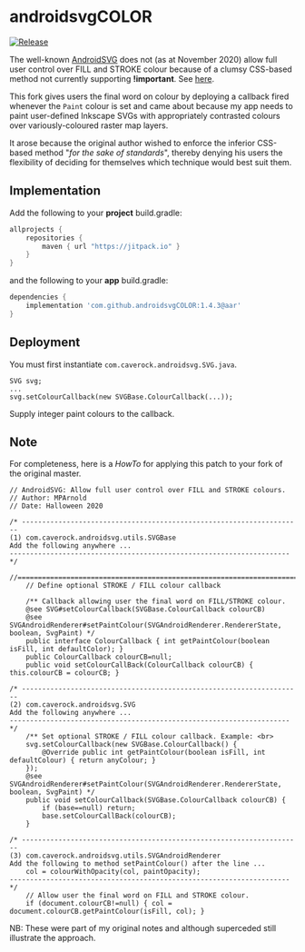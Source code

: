 # androidsvgCOLOR

[![Release](https://jitpack.io/v/MPArnold/androidsvgCOLOR.svg)](https://jitpack.io/#MPArnold/androidsvgCOLOR)

The well-known [AndroidSVG](https://github.com/BigBadaboom/androidsvg) does not (as at November 2020) allow full user control over FILL and STROKE colour because of a clumsy CSS-based method not currently supporting **!important**. See [here](https://stackoverflow.com/questions/64472191).

This fork gives users the final word on colour by deploying a callback fired whenever the `Paint` colour is set and came about because my app needs to paint user-defined Inkscape SVGs with appropriately contrasted colours over variously-coloured raster map layers.

It arose because the original author wished to enforce the inferior CSS-based method "_for the sake of standards_", thereby denying his users the flexibility of deciding for themselves which technique would best suit them.

## Implementation
Add the following to your **project** build.gradle:
```gradle
allprojects {
    repositories {
        maven { url "https://jitpack.io" }
    }
}
```
and the following to your **app** build.gradle:
```gradle
dependencies {
    implementation 'com.github.androidsvgCOLOR:1.4.3@aar'
}
```

## Deployment
You must first instantiate `com.caverock.androidsvg.SVG.java`.
```
SVG svg;
...
svg.setColourCallback(new SVGBase.ColourCallback(...));
```
Supply integer paint colours to the callback.

## Note

For completeness, here is a _HowTo_ for applying this patch to your fork of the original master.
```
// AndroidSVG: Allow full user control over FILL and STROKE colours.
// Author: MPArnold
// Date: Halloween 2020

/* ---------------------------------------------------------------------
(1) com.caverock.androidsvg.utils.SVGBase
Add the following anywhere ...
--------------------------------------------------------------------- */
	//===============================================================================
	// Define optional STROKE / FILL colour callback

	/** Callback allowing user the final word on FILL/STROKE colour.
	@see SVG#setColourCallback(SVGBase.ColourCallback colourCB)
	@see SVGAndroidRenderer#setPaintColour(SVGAndroidRenderer.RendererState, boolean, SvgPaint) */
	public interface ColourCallback { int getPaintColour(boolean isFill, int defaultColor); }
    public ColourCallback colourCB=null;
    public void setColourCallBack(ColourCallback colourCB) { this.colourCB = colourCB; }

/* ---------------------------------------------------------------------
(2) com.caverock.androidsvg.SVG
Add the following anywhere ...
--------------------------------------------------------------------- */
    /** Set optional STROKE / FILL colour callback. Example: <br>
	svg.setColourCallback(new SVGBase.ColourCallback() {
		@Override public int getPaintColour(boolean isFill, int defaultColour) { return anyColour; }
	});
	@see SVGAndroidRenderer#setPaintColour(SVGAndroidRenderer.RendererState, boolean, SvgPaint) */
    public void setColourCallback(SVGBase.ColourCallback colourCB) {
        if (base==null) return;
        base.setColourCallBack(colourCB);
    }

/* ---------------------------------------------------------------------
(3) com.caverock.androidsvg.utils.SVGAndroidRenderer
Add the following to method setPaintColour() after the line ...
	col = colourWithOpacity(col, paintOpacity);
--------------------------------------------------------------------- */
	// Allow user the final word on FILL and STROKE colour.
	if (document.colourCB!=null) { col = document.colourCB.getPaintColour(isFill, col); }

```
NB: These were part of my original notes and although superceded still illustrate the approach.
